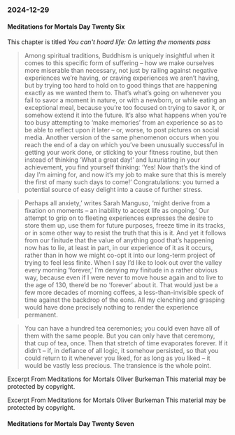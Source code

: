 ### 2024-12-29
#### Meditations for Mortals Day Twenty Six
This chapter is titled _You can't hoard life: On letting the moments pass_

> Among spiritual traditions, Buddhism is uniquely insightful when it comes to this specific form of suffering – how we make ourselves more miserable than necessary, not just by railing against negative experiences we’re having, or craving experiences we aren’t having, but by trying too hard to hold on to good things that are happening exactly as we wanted them to. That’s what’s going on whenever you fail to savor a moment in nature, or with a newborn, or while eating an exceptional meal, because you’re too focused on trying to savor it, or somehow extend it into the future. It’s also what happens when you’re too busy attempting to ‘make memories’ from an experience so as to be able to reflect upon it later – or, worse, to post pictures on social media. Another version of the same phenomenon occurs when you reach the end of a day on which you’ve been unusually successful in getting your work done, or sticking to your fitness routine, but then instead of thinking ‘What a great day!’ and luxuriating in your achievement, you find yourself thinking: ‘Yes! Now that’s the kind of day I’m aiming for, and now it’s my job to make sure that this is merely the first of many such days to come!’ Congratulations: you turned a potential source of easy delight into a cause of further stress.

> Perhaps all anxiety,’ writes Sarah Manguso, ‘might derive from a fixation on moments – an inability to accept life as ongoing.’ Our attempt to grip on to fleeting experiences expresses the desire to store them up, use them for future purposes, freeze time in its tracks, or in some other way to resist the truth that this is it. And yet it follows from our finitude that the value of anything good that’s happening now has to lie, at least in part, in our experience of it as it occurs, rather than in how we might co-opt it into our long-term project of trying to feel less finite. When I say I’d like to look out over the valley every morning ‘forever,’ I’m denying my finitude in a rather obvious way, because even if I were never to move house again and to live to the age of 130, there’d be no ‘forever’ about it. That would just be a few more decades of morning coffees, a less-than-invisible speck of time against the backdrop of the eons. All my clenching and grasping would have done precisely nothing to render the experience permanent.

> You can have a hundred tea ceremonies; you could even have all of them with the same people. But you can only have that ceremony, that cup of tea, once. Then that stretch of time evaporates forever. If it didn’t – if, in defiance of all logic, it somehow persisted, so that you could return to it whenever you liked, for as long as you liked – it would be vastly less precious. The transience is the whole point.

Excerpt From
Meditations for Mortals
Oliver Burkeman
This material may be protected by copyright.

Excerpt From
Meditations for Mortals
Oliver Burkeman
This material may be protected by copyright.
#### Meditations for Mortals Day Twenty Seven

